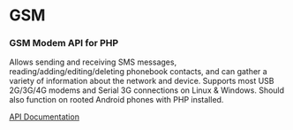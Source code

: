 # GSM
### GSM Modem API for PHP

Allows sending and receiving SMS messages, reading/adding/editing/deleting phonebook contacts, and can gather a variety of information about the network and device.
Supports most USB 2G/3G/4G modems and Serial 3G connections on Linux & Windows. Should also function on rooted Android phones with PHP installed.

[API Documentation](http://priv.viper-7.com/gsm/classes/GSM.html)
